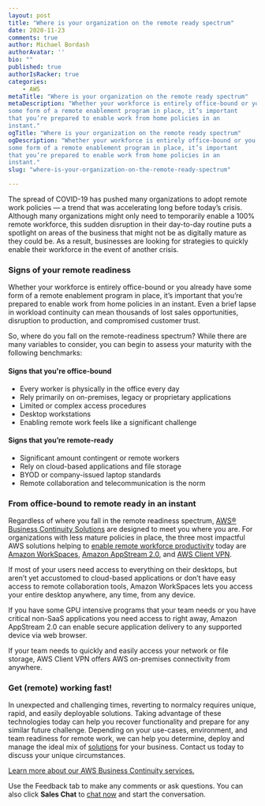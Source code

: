 ```yaml
---
layout: post
title: "Where is your organization on the remote ready spectrum"
date: 2020-11-23
comments: true
author: Michael Bordash
authorAvatar: ''
bio: ""
published: true
authorIsRacker: true
categories:
    - AWS
metaTitle: "Where is your organization on the remote ready spectrum"
metaDescription: "Whether your workforce is entirely office-bound or you already have
some form of a remote enablement program in place, it’s important
that you’re prepared to enable work from home policies in an
instant."
ogTitle: "Where is your organization on the remote ready spectrum"
ogDescription: "Whether your workforce is entirely office-bound or you already have
some form of a remote enablement program in place, it’s important
that you’re prepared to enable work from home policies in an
instant."
slug: "where-is-your-organization-on-the-remote-ready-spectrum"

---
```


The spread of COVID-19 has pushed many organizations to adopt remote work
policies &mdash; a trend that was accelerating long before today’s
crisis. Although many organizations might only need to temporarily enable a 100% remote
workforce, this sudden disruption in their day-to-day routine
puts a spotlight on areas of the business that might not be as digitally
mature as they could be. As a result, businesses are looking for strategies
to quickly enable their workforce in the event of another crisis.

<!--more-->

### Signs of your remote readiness

Whether your workforce is entirely office-bound or you already have
some form of a remote enablement program in place, it’s important
that you’re prepared to enable work from home policies in an
instant. Even a brief lapse in workload
continuity can mean thousands of lost sales opportunities, disruption
to production, and compromised customer trust.

So, where do you fall on the remote-readiness spectrum? While there are
many variables to consider, you can begin to assess your maturity with the
following benchmarks:

#### Signs that you're office-bound

- Every worker is physically in the office every day
- Rely primarily on on-premises, legacy or proprietary applications
- Limited or complex access procedures
- Desktop workstations
- Enabling remote work feels like a significant challenge

#### Signs that you’re remote-ready

- Significant amount contingent or remote workers
- Rely on cloud-based applications and file storage
- BYOD or company-issued laptop standards
- Remote collaboration and telecommunication is the norm

### From office-bound to remote ready in an instant

Regardless of where you fall in the remote readiness spectrum,
[AWS&reg; Business Continuity Solutions](https://onica.com/amazon-web-services/business-continuity-solutions/)
are designed to meet you where you are.
For organizations with less mature policies in place, the three most
impactful AWS solutions helping to [enable remote workforce
productivity](https://onica.com/blog/business-continuity/enabling-remote-workforce-productivity-with-aws/)
today are [Amazon WorkSpaces](https://aws.amazon.com/workspaces/?workspaces-blogs.sort-by=item.additionalFields.createdDate&workspaces-blogs.sort-order=desc),
[Amazon AppStream 2.0](https://onica.com/blog/business-continuity/enabling-remote-workforce-productivity-with-aws/),
and [AWS Client VPN](https://aws.amazon.com/vpn/client-vpn-download/).

If most of your users need access to everything on their desktops, but aren’t yet
accustomed to cloud-based applications or don’t have easy access to remote collaboration tools,
Amazon WorkSpaces lets you access your entire desktop anywhere,
any time, from any device.

If you have some GPU intensive programs that your team needs or you have critical
non-SaaS applications you need access to right away, Amazon AppStream 2.0 can enable
secure application delivery to any supported device via web browser.

If your team needs to quickly and easily access your network or file storage,
AWS Client VPN offers AWS on-premises connectivity from anywhere.

### Get (remote) working fast!

In unexpected and challenging times, reverting to normalcy requires unique, rapid,
and easily deployable solutions. Taking advantage of these technologies today can
help you recover functionality and prepare for any similar future challenge.
Depending on your use-cases, environment, and team readiness for remote work,
we can help you determine, deploy and manage the ideal mix of [solutions](https://onica.com/amazon-web-services/business-continuity-solutions/)
for your business.
Contact us today to discuss your unique circumstances.

<a class="cta purple" id="cta" href="https://www.rackspace.com/onica">Learn more about our AWS Business Continuity services.</a>

Use the Feedback tab to make any comments or ask questions. You can also click
**Sales Chat** to [chat now](https://www.rackspace.com/) and start the conversation.
